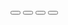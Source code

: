 <!DOCTYPE html>
<html lang="en" >
<head>
  <meta charset="UTF-8">
  <title>Interactive globe</title>
  <meta name="viewport" content="width=device-width, initial-scale=1">
  <link rel="stylesheet" href="src/css/style.css">
  <script src="https://kit.fontawesome.com/be275233c5.js" crossorigin="anonymous"></script>
</head>
<body>

<div id="globe_controls">

  <button class="btn" id="counterClockwise"><i class="fa fa-arrow-rotate-left"></i></button>
  <button class="btn" id="pause"><i class="fa fa-pause"></i></button>
  <button class="btn" id="center"><i class="fa fa-bullseye"></i></button>
  <button class="btn" id="clockwise"><i class="fa fa-arrow-rotate-right"></i></button>

</div>

<script src="https://cdnjs.cloudflare.com/ajax/libs/three.js/r79/three.min.js"></script>
<script type="module" src="src/js/script.js"></script>

</body>
</html>
